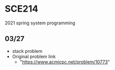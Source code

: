 # SCE214
2021 spring system programming

## 03/27
+ stack problem
+ Original problem link
  + "https://www.acmicpc.net/problem/10773"
